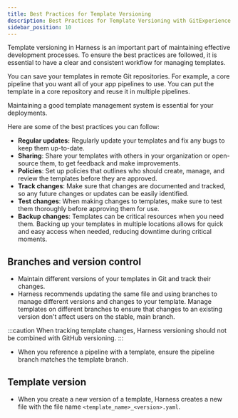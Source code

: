 ```yaml
---
title: Best Practices for Template Versioning
description: Best Practices for Template Versioning with GitExperience
sidebar_position: 10
---
```


Template versioning in Harness is an important part of maintaining effective development processes. To ensure the best practices are followed, it is essential to have a clear and consistent workflow for managing templates. 

You can save your templates in remote Git repositories. For example, a core pipeline that you want all of your app pipelines to use. You can put the template in a core repository and reuse it in multiple pipelines.

Maintaining a good template management system is essential for your deployments.

Here are some of the best practices you can follow: 

- **Regular updates:** Regularly update your templates and fix any bugs to keep them up-to-date.
- **Sharing**: Share your templates with others in your organization or open-source them, to get feedback and make improvements.
- **Policies**: Set up policies that outlines who should create, manage, and review the templates before they are approved.
- **Track changes**: Make sure that changes are documented and tracked, so any future changes or updates can be easily identified.
- **Test changes**: When making changes to templates, make sure to test them thoroughly before approving them for use.
- **Backup changes**: Templates can be critical resources when you need them. Backing up your templates in multiple locations allows for quick and easy access when needed, reducing downtime during critical moments.

## Branches and version control
- Maintain different versions of your templates in Git and track their changes.
- Harness recommends updating the same file and using branches to manage different versions and changes to your template.
  Manage templates on different branches to ensure that changes to an existing version don't affect users on the stable, main branch.

:::caution
When tracking template changes, Harness versioning should not be combined with GitHub versioning.
:::

- When you reference a pipeline with a template, ensure the pipeline branch matches the template branch.

## Template version 

  - When you create a new version of a template, Harness creates a new file with the file name `<template_name>_<version>.yaml`. 
